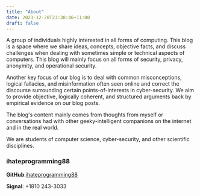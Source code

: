 ```yaml
---
title: "About"
date: 2023-12-28T23:38:46+11:00
draft: false
---
```


A group of individuals highly interested in all forms of computing. This blog is a space where we share ideas, concepts, objective facts, and discuss challenges when dealing with sometimes simple or technical aspects of computers. This blog will mainly focus on all forms of security, privacy, anonymity, and operational security.

Another key focus of our blog is to deal with common misconceptions, logical fallacies, and misinformation often seen online and correct the discourse surrounding certain points-of-interests in cyber-security. We aim to provide objective, logically coherent, and structured arguments back by empirical evidence on our blog posts.

The blog's content mainly comes from thoughts from myself or conversations had with other geeky-intelligent companions on the internet and in the real world.

We are students of computer science, cyber-security, and other scientific disciplines.

### ihateprogramming88


**GitHub**:[ihateprogramming88](https://github.com/ihateprogramming88)

**Signal**: +1810 243-3033


